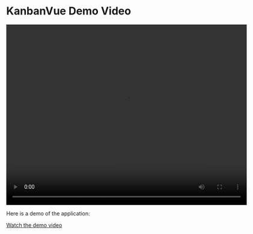 # KanbanVue Demo Video

<video width="640" height="480" controls>
  <source src="public/assets/videos/KanbanVue.mp4">
  Your browser does not support the video tag.
</video>

Here is a demo of the application:

[Watch the demo video](public/assets/videos/KanbanVue.mp4)
